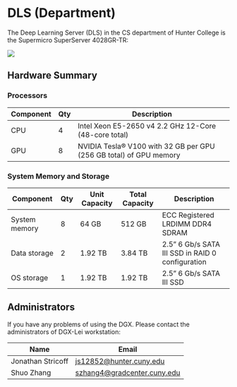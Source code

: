 # DLS (Department)

The Deep Learning Server (DLS) in the CS department of Hunter College is the Supermicro SuperServer 4028GR-TR:

![](../../.gitbook/assets/sys-4028gr-tr\_top\_detailed.jpg)

## Hardware Summary

### Processors

| Component | Qty | Description                                                        |
| --------- | --- | ------------------------------------------------------------------ |
| CPU       | 4   | Intel Xeon E5-2650 v4 2.2 GHz 12-Core (48-core total)              |
| GPU       | 8   | NVIDIA Tesla® V100 with 32 GB per GPU (256 GB total) of GPU memory |

### System Memory and Storage

| Component     | Qty | Unit Capacity | Total Capacity | Description                                      |
| ------------- | --- | ------------- | -------------- | ------------------------------------------------ |
| System memory | 8   | 64 GB         | 512 GB         | ECC Registered LRDIMM DDR4 SDRAM                 |
| Data storage  | 2   | 1.92 TB       | 3.84 TB        | 2.5” 6 Gb/s SATA III SSD in RAID 0 configuration |
| OS storage    | 1   | 1.92 TB       | 1.92 TB        | 2.5” 6 Gb/s SATA III SSD                         |

## Administrators

If you have any problems of using the DGX. Please contact the administrators of DGX-Lei workstation:

| Name              | Email                       |
| ----------------- | --------------------------- |
| Jonathan Stricoff | js12852@hunter.cuny.edu     |
| Shuo Zhang        | szhang4@gradcenter.cuny.edu |

